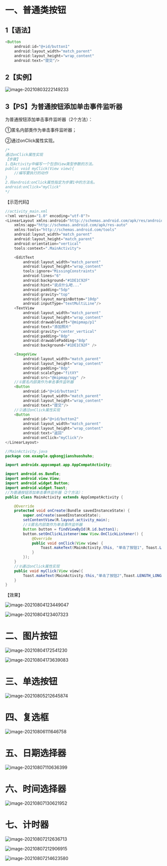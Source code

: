 # 一、普通类按钮

## 1【语法】

```java
<Button
    android:id="@+id/button1"
    android:layout_width="match_parent"
    android:layout_height="wrap_content"
    android:text="提交"/>
```

## 2【实例】

![image-20210803222149233](https://github.com/FocusOn1/AndroidStudio-/edit/main/UI%E7%BB%84%E4%BB%B6/\image-20210803222149233.png)

## 3【PS】为普通按钮添加单击事件监听器

为普通按钮添加单击事件监听器（2个方法）：

①匿名内部类作为单击事件监听器；

②通过onClick属性实现。

```java 
/*
通过onClick属性实现
【步骤】
1.在Activity中编写一个包含View类型参数的方法。
public void myClick(View view){
	//编写要执行的动作
}
2.将android:onClick属性指定为步骤1中的方法名。
android:onClick="myClick"
*/

```

【示范代码】

```java
//activity_main.xml
<?xml version="1.0" encoding="utf-8"?>
<LinearLayout xmlns:android="http://schemas.android.com/apk/res/android"
    xmlns:app="http://schemas.android.com/apk/res-auto"
    xmlns:tools="http://schemas.android.com/tools"
    android:layout_width="match_parent"
    android:layout_height="match_parent"
    android:orientation="vertical"
    tools:context=".MainActivity">

    <EditText
        android:layout_width="match_parent"
        android:layout_height="wrap_content"
        tools:ignore="MissingConstraints"
        android:lines="6"
        android:background="#1DE1C92F"
        android:hint="说点什么吧..."
        android:padding="5dp"
        android:gravity="top"
        android:layout_marginBottom="10dp"
        android:inputType="textMultiLine"/>
    <TextView
        android:layout_width="match_parent"
        android:layout_height="wrap_content"
        android:drawableLeft="@mipmap/p1"
        android:text="添加照片"
        android:gravity="center_vertical"
        android:padding="8dp"
        android:drawablePadding="8dp"
        android:background="#1DE1C92F" />

    <ImageView
        android:layout_width="match_parent"
        android:layout_height="wrap_content"
        android:padding="8dp"
        android:scaleType="fitXY"
        android:src="@mipmap/sqy" />
    //①匿名内部类作为单击事件监听器
    <Button
        android:id="@+id/button1"
        android:layout_width="match_parent"
        android:layout_height="wrap_content"
        android:text="提交"/>
    //②通过onClick属性实现
    <Button
        android:id="@+id/button2"
        android:layout_width="match_parent"
        android:layout_height="wrap_content"
        android:text="返回"
        android:onClick="myClick"/>
</LinearLayout>

//MainActivity.java            
package com.example.qqkongjianshuoshuho;

import androidx.appcompat.app.AppCompatActivity;

import android.os.Bundle;
import android.view.View;
import android.widget.Button;
import android.widget.Toast;
//为普通按钮添加单击事件监听器（2个方法）：
public class MainActivity extends AppCompatActivity {

    @Override
    protected void onCreate(Bundle savedInstanceState) {
        super.onCreate(savedInstanceState);
        setContentView(R.layout.activity_main);
        //①匿名内部类作为单击事件监听器
        Button button = findViewById(R.id.button1);
        button.setOnClickListener(new View.OnClickListener() {
            @Override
            public void onClick(View view) {
                Toast.makeText(MainActivity.this, "单击了按钮1", Toast.LENGTH_SHORT).show();
            }
        });
    }
    //②通过onClick属性实现
    public void myClick(View view){
        Toast.makeText(MainActivity.this,"单击了按钮2",Toast.LENGTH_LONG).show();
    }
}
```

【效果】

![image-20210804123449047](C:\Users\59501\AppData\Roaming\Typora\typora-user-images\image-20210804123449047.png)

![image-20210804123407323](C:\Users\59501\AppData\Roaming\Typora\typora-user-images\image-20210804123407323.png)

# 二、图片按钮

![image-20210804172541230](C:\Users\59501\AppData\Roaming\Typora\typora-user-images\image-20210804172541230.png)

![image-20210804173639083](C:\Users\59501\AppData\Roaming\Typora\typora-user-images\image-20210804173639083.png)

# 三、单选按钮

![image-20210805212645874](C:\Users\59501\AppData\Roaming\Typora\typora-user-images\image-20210805212645874.png)

# 四、复选框

![image-20210806111646758](C:\Users\59501\AppData\Roaming\Typora\typora-user-images\image-20210806111646758.png)

# 五、日期选择器

![image-20210807110636399](C:\Users\59501\AppData\Roaming\Typora\typora-user-images\image-20210807110636399.png)

# 六、时间选择器

![image-20210807130621952](C:\Users\59501\AppData\Roaming\Typora\typora-user-images\image-20210807130621952.png)

# 七、计时器

![image-20210807212636713](C:\Users\59501\AppData\Roaming\Typora\typora-user-images\image-20210807212636713.png)

![image-20210807212906915](C:\Users\59501\AppData\Roaming\Typora\typora-user-images\image-20210807212906915.png)

![image-20210807214623580](C:\Users\59501\AppData\Roaming\Typora\typora-user-images\image-20210807214623580.png)

